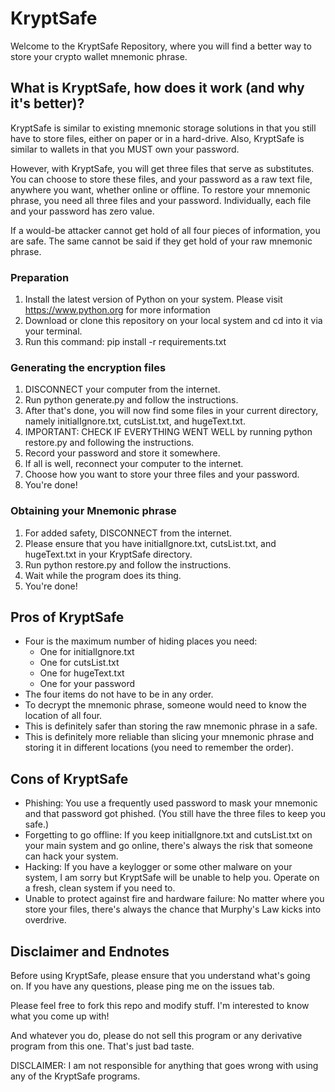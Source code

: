 # KryptSafe

Welcome to the KryptSafe Repository, where you will find a better way to store your crypto wallet mnemonic phrase.

## What is KryptSafe, how does it work (and why it's better)?

KryptSafe is similar to existing mnemonic storage solutions in that you still have to store files, either on paper or in a hard-drive. Also, KryptSafe is similar to wallets in that you MUST own your password.

However, with KryptSafe, you will get three files that serve as substitutes. You can choose to store these files, and your password as a raw text file, anywhere you want, whether online or offline. To restore your mnemonic phrase, you need all three files and your password. Individually, each file and your password has zero value.

If a would-be attacker cannot get hold of all four pieces of information, you are safe. The same cannot be said if they get hold of your raw mnemonic phrase.

### Preparation

1. Install the latest version of Python on your system. Please visit https://www.python.org for more information
2. Download or clone this repository on your local system and cd into it via your terminal.
3. Run this command: pip install -r requirements.txt

### Generating the encryption files

1. DISCONNECT your computer from the internet.
2. Run python generate.py and follow the instructions.
3. After that's done, you will now find some files in your current directory, namely initialIgnore.txt, cutsList.txt, and hugeText.txt.
4. IMPORTANT: CHECK IF EVERYTHING WENT WELL by running python restore.py and following the instructions.
5. Record your password and store it somewhere.
6. If all is well, reconnect your computer to the internet.
7. Choose how you want to store your three files and your password.
8. You're done!

### Obtaining your Mnemonic phrase

1. For added safety, DISCONNECT from the internet.
2. Please ensure that you have initialIgnore.txt, cutsList.txt, and hugeText.txt in your KryptSafe directory.
3. Run python restore.py and follow the instructions.
4. Wait while the program does its thing.
5. You're done!

## Pros of KryptSafe

- Four is the maximum number of hiding places you need:
  - One for initialIgnore.txt
  - One for cutsList.txt
  - One for hugeText.txt
  - One for your password
- The four items do not have to be in any order.
- To decrypt the mnemonic phrase, someone would need to know the location of all four.
- This is definitely safer than storing the raw mnemonic phrase in a safe.
- This is definitely more reliable than slicing your mnemonic phrase and storing it in different locations (you need to remember the order).

## Cons of KryptSafe

- Phishing: You use a frequently used password to mask your mnemonic and that password got phished. (You still have the three files to keep you safe.)
- Forgetting to go offline: If you keep initialIgnore.txt and cutsList.txt on your main system and go online, there's always the risk that someone can hack your system.
- Hacking: If you have a keylogger or some other malware on your system, I am sorry but KryptSafe will be unable to help you. Operate on a fresh, clean system if you need to.
- Unable to protect against fire and hardware failure: No matter where you store your files, there's always the chance that Murphy's Law kicks into overdrive.

## Disclaimer and Endnotes

Before using KryptSafe, please ensure that you understand what's going on.
If you have any questions, please ping me on the issues tab.

Please feel free to fork this repo and modify stuff. I'm interested to know what you come up with!

And whatever you do, please do not sell this program or any derivative program from this one. That's just bad taste.

DISCLAIMER: I am not responsible for anything that goes wrong with using any of the KryptSafe programs.
